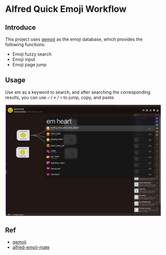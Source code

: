 # Alfred Quick Emoji Workflow

## Introduce

This project uses [gemoji](https://github.com/github/gemoji/blob/master/db/emoji.json) as the emoji database, which provides the following functions:

- Emoji fuzzy search
- Emoji input
- Emoji page jump

## Usage

Use em as a keyword to search, and after searching the corresponding results, you can use `↩` / `⌘` / `⌥` to jump, copy, and paste.

![himg](imgs/common_search.png)

## Ref

- [gemoji](https://github.com/github/gemoji)
- [alfred-emoji-mate](https://github.com/fedecalendino/alfred-emoji-mate)
